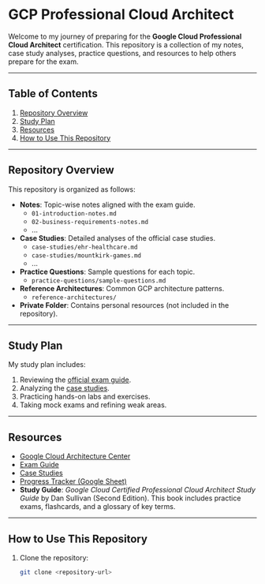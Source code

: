 # GCP Professional Cloud Architect

Welcome to my journey of preparing for the **Google Cloud Professional Cloud Architect** certification. This repository is a collection of my notes, case study analyses, practice questions, and resources to help others prepare for the exam.

---

## Table of Contents

1. [Repository Overview](#repository-overview)
2. [Study Plan](#study-plan)
3. [Resources](#resources)
4. [How to Use This Repository](#how-to-use-this-repository)

---

## Repository Overview

This repository is organized as follows:

- **Notes**: Topic-wise notes aligned with the exam guide.
  - `01-introduction-notes.md`
  - `02-business-requirements-notes.md`
  - ...
- **Case Studies**: Detailed analyses of the official case studies.
  - `case-studies/ehr-healthcare.md`
  - `case-studies/mountkirk-games.md`
  - ...
- **Practice Questions**: Sample questions for each topic.
  - `practice-questions/sample-questions.md`
- **Reference Architectures**: Common GCP architecture patterns.
  - `reference-architectures/`
- **Private Folder**: Contains personal resources (not included in the repository).

---

## Study Plan

My study plan includes:
1. Reviewing the [official exam guide](https://services.google.com/fh/files/misc/professional_cloud_architect_exam_guide_english.pdf).
2. Analyzing the [case studies](https://cloud.google.com/certification/guides/cloud-architect).
3. Practicing hands-on labs and exercises.
4. Taking mock exams and refining weak areas.

---

## Resources

- [Google Cloud Architecture Center](https://cloud.google.com/architecture)
- [Exam Guide](https://services.google.com/fh/files/misc/professional_cloud_architect_exam_guide_english.pdf)
- [Case Studies](https://cloud.google.com/certification/guides/cloud-architect)
- [Progress Tracker (Google Sheet)](https://docs.google.com/spreadsheets/d/1aO-ETdX8ppKcnf7SH76AMA_zvG2HVg63iC-fRA1Ywm8/edit?usp=sharing)
- **Study Guide**: *Google Cloud Certified Professional Cloud Architect Study Guide* by Dan Sullivan (Second Edition). This book includes practice exams, flashcards, and a glossary of key terms.

---

## How to Use This Repository

1. Clone the repository:
   ```bash
   git clone <repository-url>